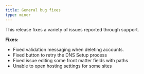 ```yaml
---
title: General bug fixes
type: minor
---
```


This release fixes a variety of issues reported through support.

**Fixes:**

* Fixed validation messaging when deleting accounts.
* Fixed button to retry the DNS Setup process
* Fixed issue editing some front matter fields with paths
* Unable to open hosting settings for some sites
